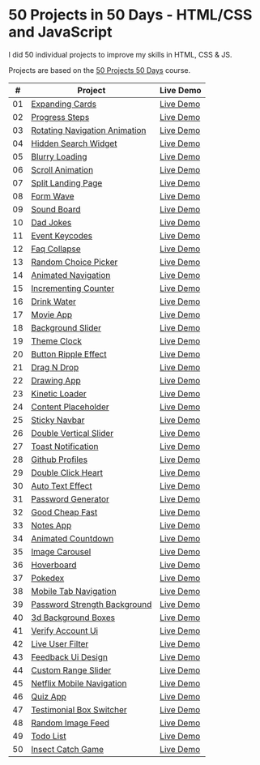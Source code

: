 # 50 Projects in 50 Days - HTML/CSS and JavaScript

I did 50 individual projects to improve my skills in HTML, CSS & JS. 

Projects are based on the [50 Projects 50 Days](https://50projects50days.com) course.

|  #  | Project                                                                                                                     | Live Demo                                                                         |
| :-: | --------------------------------------------------------------------------------------------------------------------------- | --------------------------------------------------------------------------------- |
| 01  | [Expanding Cards](expanding-cards)                             | [Live Demo](https://codepen.io/EspressoCat/pen/GRzrVyE)               |
| 02  | [Progress Steps](progress-steps)                               | [Live Demo](https://codepen.io/EspressoCat/pen/PoVpQdX)                |
| 03  | [Rotating Navigation Animation](rotating-nav-animation)        | [Live Demo](https://50projects50days.com/projects/rotating-navigation-animation/) |
| 04  | [Hidden Search Widget](hidden-search)                          | [Live Demo](https://50projects50days.com/projects/hidden-search-widget/)          |
| 05  | [Blurry Loading](blurry-loading)                               | [Live Demo](https://50projects50days.com/projects/blurry-loading/)                |
| 06  | [Scroll Animation](scroll-animation)                           | [Live Demo](https://50projects50days.com/projects/scroll-animation/)              |
| 07  | [Split Landing Page](split-landing-page)                       | [Live Demo](https://50projects50days.com/projects/split-landing-page/)            |
| 08  | [Form Wave](form-input-wave)                                   | [Live Demo](https://50projects50days.com/projects/form-wave/)                     |
| 09  | [Sound Board](sound-board)                                     | [Live Demo](https://50projects50days.com/projects/sound-board/)                   |
| 10  | [Dad Jokes](dad-jokes)                                         | [Live Demo](https://50projects50days.com/projects/dad-jokes/)                     |
| 11  | [Event Keycodes](event-keycodes)                               | [Live Demo](https://50projects50days.com/projects/event-keycodes/)                |
| 12  | [Faq Collapse](faq-collapse)                                   | [Live Demo](https://50projects50days.com/projects/faq-collapse/)                  |
| 13  | [Random Choice Picker](random-choice-picker)                   | [Live Demo](https://50projects50days.com/projects/random-choice-picker/)          |
| 14  | [Animated Navigation](animated-navigation)                     | [Live Demo](https://50projects50days.com/projects/animated-navigation/)           |
| 15  | [Incrementing Counter](incrementing-counter)                   | [Live Demo](https://50projects50days.com/projects/incrementing-counter/)          |
| 16  | [Drink Water](drink-water)                                     | [Live Demo](https://50projects50days.com/projects/drink-water/)                   |
| 17  | [Movie App](movie-app)                                         | [Live Demo](https://50projects50days.com/projects/movie-app/)                     |
| 18  | [Background Slider](background-slider)                         | [Live Demo](https://50projects50days.com/projects/background-slider/)             |
| 19  | [Theme Clock](theme-clock)                                     | [Live Demo](https://50projects50days.com/projects/theme-clock/)                   |
| 20  | [Button Ripple Effect](button-ripple-effect)                   | [Live Demo](https://50projects50days.com/projects/button-ripple-effect/)          |
| 21  | [Drag N Drop](drag-n-drop)                                     | [Live Demo](https://50projects50days.com/projects/drag-n-drop/)                   |
| 22  | [Drawing App](drawing-app)                                     | [Live Demo](https://50projects50days.com/projects/drawing-app/)                   |
| 23  | [Kinetic Loader](kinetic-loader)                               | [Live Demo](https://50projects50days.com/projects/kinetic-loader/)                |
| 24  | [Content Placeholder](content-placeholder)                     | [Live Demo](https://50projects50days.com/projects/content-placeholder/)           |
| 25  | [Sticky Navbar](sticky-navigation)                             | [Live Demo](https://50projects50days.com/projects/sticky-navbar/)                 |
| 26  | [Double Vertical Slider](double-vertical-slider)               | [Live Demo](https://50projects50days.com/projects/double-vertical-slider/)        |
| 27  | [Toast Notification](toast-notification)                       | [Live Demo](https://50projects50days.com/projects/toast-notification/)            |
| 28  | [Github Profiles](github-profiles)                             | [Live Demo](https://50projects50days.com/projects/github-profiles/)               |
| 29  | [Double Click Heart](double-click-heart)                       | [Live Demo](https://50projects50days.com/projects/double-click-heart/)            |
| 30  | [Auto Text Effect](auto-text-effect)                           | [Live Demo](https://50projects50days.com/projects/auto-text-effect/)              |
| 31  | [Password Generator](password-generator)                       | [Live Demo](https://50projects50days.com/projects/password-generator/)            |
| 32  | [Good Cheap Fast](good-cheap-fast)                             | [Live Demo](https://50projects50days.com/projects/good-cheap-fast/)               |
| 33  | [Notes App](notes-app)                                         | [Live Demo](https://50projects50days.com/projects/notes-app/)                     |
| 34  | [Animated Countdown](animated-countdown)                       | [Live Demo](https://50projects50days.com/projects/animated-countdown/)            |
| 35  | [Image Carousel](image-carousel)                               | [Live Demo](https://50projects50days.com/projects/image-carousel/)                |
| 36  | [Hoverboard](hoverboard)                                       | [Live Demo](https://50projects50days.com/projects/hoverboard/)                    |
| 37  | [Pokedex](pokedex)                                             | [Live Demo](https://50projects50days.com/projects/pokedex/)                       |
| 38  | [Mobile Tab Navigation](mobile-tab-navigation)                 | [Live Demo](https://50projects50days.com/projects/mobile-tab-navigation/)         |
| 39  | [Password Strength Background](password-strength-background)   | [Live Demo](https://50projects50days.com/projects/password-strength-background/)  |
| 40  | [3d Background Boxes](3d-boxes-background)                     | [Live Demo](https://50projects50days.com/projects/3d-background-boxes/)           |
| 41  | [Verify Account Ui](verify-account-ui)                         | [Live Demo](https://50projects50days.com/projects/verify-account-ui/)             |
| 42  | [Live User Filter](live-user-filter)                           | [Live Demo](https://50projects50days.com/projects/live-user-filter/)              |
| 43  | [Feedback Ui Design](feedback-ui-design)                       | [Live Demo](https://50projects50days.com/projects/feedback-ui-design/)            |
| 44  | [Custom Range Slider](custom-range-slider)                     | [Live Demo](https://50projects50days.com/projects/custom-range-slider/)           |
| 45  | [Netflix Mobile Navigation](netflix-mobile-navigation)         | [Live Demo](https://50projects50days.com/projects/netflix-mobile-navigation/)     |
| 46  | [Quiz App](quiz-app)                                           | [Live Demo](https://50projects50days.com/projects/quiz-app/)                      |
| 47  | [Testimonial Box Switcher](testimonial-box-switcher)           | [Live Demo](https://50projects50days.com/projects/testimonial-box-switcher/)      |
| 48  | [Random Image Feed](random-image-generator)                    | [Live Demo](https://50projects50days.com/projects/random-image-feed/)             |
| 49  | [Todo List](todo-list)                                         | [Live Demo](https://50projects50days.com/projects/todo-list/)                     |
| 50  | [Insect Catch Game](insect-catch-game)                         | [Live Demo](https://50projects50days.com/projects/insect-catch-game/)             |
